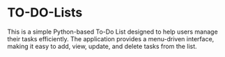 # TO-DO-Lists
This is a simple Python-based To-Do List  designed to help users manage their tasks efficiently. The application provides a menu-driven interface, making it easy to add, view, update, and delete tasks from the list.
